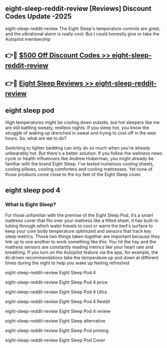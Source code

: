 ## eight-sleep-reddit-review [Reviews​] Discount Codes Update -2025

eight-sleep-reddit-review The Eight Sleep's temperature controls are great, and the vibrational alarm is really cool. But I could honestly give or take the Autopilot membership

## 👉🔴 [$500 Off Discount Codes >> eight-sleep-reddit-review](http://download.freeplayer.one?title=eight-sleep-reddit-review&ref=18-ES)

## 👉🔴 [Eight Sleep Reviews >> eight-sleep-reddit-review](http://download.freeplayer.one?title=eight-sleep-reddit-review&ref=18-ES)

## eight sleep pod

High temperatures might be cooling down outside, but hot sleepers like me are still battling sweaty, restless nights. If you sleep hot, you know the struggle of waking up drenched in sweat and trying to cool off in the wee hours. So, what are we to do?

Switching to lighter bedding can only do so much when you're already unbearably hot. But there's a better solution. If you follow the wellness news cycle or health influencers like Andrew Huberman, you might already be familiar with the brand Eight Sleep. I've tested numerous cooling sheets, cooling pillows, cooling comforters and cooling mattresses. Yet none of those products come close to the icy feel of the Eight Sleep cover.

## eight sleep pod 4

### What Is Eight Sleep?

For those unfamiliar with the premise of the Eight Sleep Pod, it’s a smart mattress cover that fits over your mattress like a fitted sheet. It has built-in tubing through which water travels to cool or warm the bed's surface to keep your core body temperature optimized and sensors that track key sleep metrics. Those two things taken together are important because they link up to one another to work something like this: You hit the hay and the mattress sensors are constantly reading metrics like your heart rate and breathing. If you turn on the Autopilot feature via the app, for example, the AI-driven recommendations take the temperature up and down at different times during the night to help you wake up feeling refreshed

eight-sleep-reddit-review Eight Sleep Pod 4

eight-sleep-reddit-review Eight Sleep Pod 4 price

eight-sleep-reddit-review Eight Sleep Pod 4 Ultra

eight-sleep-reddit-review Eight Sleep Pod 4 Reddit

eight-sleep-reddit-review Eight Sleep Pod 4 review

eight-sleep-reddit-review Eight Sleep alternative

eight-sleep-reddit-review Eight Sleep Pod priming

eight-sleep-reddit-review Eight Sleep Pod Cover